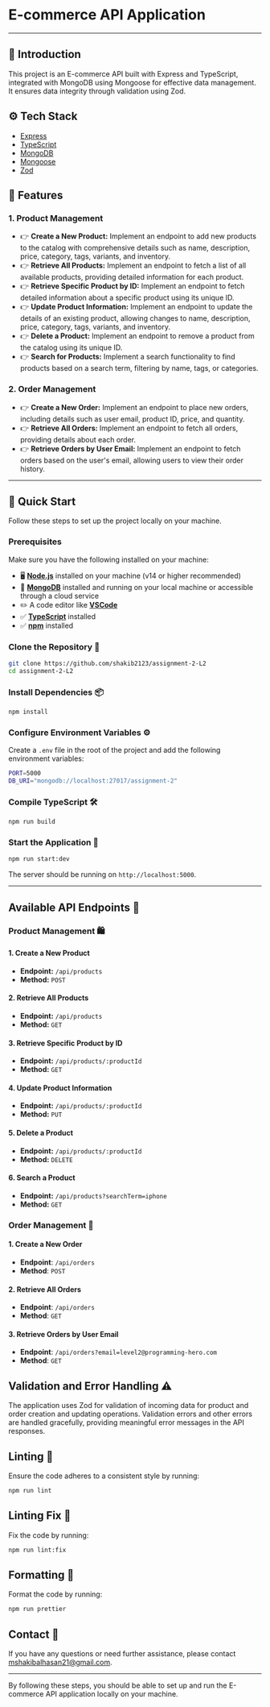 # E-commerce API Application

---

## 🤖 Introduction

This project is an E-commerce API built with Express and TypeScript, integrated with MongoDB using Mongoose for effective data management. It ensures data integrity through validation using Zod.

## ⚙️ Tech Stack

- [Express](https://expressjs.com/)
- [TypeScript](https://www.typescriptlang.org/)
- [MongoDB](https://www.mongodb.com/)
- [Mongoose](https://mongoosejs.com/)
- [Zod](https://zod.dev/)

## 🔋 Features

### 1. Product Management

- 👉 **Create a New Product:** Implement an endpoint to add new products to the catalog with comprehensive details such as name, description, price, category, tags, variants, and inventory.
- 👉 **Retrieve All Products:** Implement an endpoint to fetch a list of all available products, providing detailed information for each product.
- 👉 **Retrieve Specific Product by ID:** Implement an endpoint to fetch detailed information about a specific product using its unique ID.
- 👉 **Update Product Information:** Implement an endpoint to update the details of an existing product, allowing changes to name, description, price, category, tags, variants, and inventory.
- 👉 **Delete a Product:** Implement an endpoint to remove a product from the catalog using its unique ID.
- 👉 **Search for Products:** Implement a search functionality to find products based on a search term, filtering by name, tags, or categories.

### 2. Order Management

- 👉 **Create a New Order:** Implement an endpoint to place new orders, including details such as user email, product ID, price, and quantity.
- 👉 **Retrieve All Orders:** Implement an endpoint to fetch all orders, providing details about each order.
- 👉 **Retrieve Orders by User Email:** Implement an endpoint to fetch orders based on the user's email, allowing users to view their order history.

---

## 🤸 Quick Start

Follow these steps to set up the project locally on your machine.

### Prerequisites

Make sure you have the following installed on your machine:

- 🖥️ [**Node.js**](https://nodejs.org/en) installed on your machine (v14 or higher recommended)
- 🍃 [**MongoDB**](https://www.mongodb.com/) installed and running on your local machine or accessible through a cloud service
- ✏️ A code editor like [**VSCode**](https://code.visualstudio.com/)
- ✅ [**TypeScript**](https://www.typescriptlang.org/) installed
- ✅ [**npm**](https://www.npmjs.com/) installed

### Clone the Repository 📂

```bash
git clone https://github.com/shakib2123/assignment-2-L2
cd assignment-2-L2
```

### Install Dependencies 📦

```bash
npm install
```

### Configure Environment Variables ⚙️

Create a `.env` file in the root of the project and add the following environment variables:

```bash
PORT=5000
DB_URI="mongodb://localhost:27017/assignment-2"
```

### Compile TypeScript 🛠️

```bash
npm run build
```

### Start the Application 🚀

```bash
npm run start:dev
```

The server should be running on `http://localhost:5000`.

---

## Available API Endpoints 📌

### Product Management 🛍️

#### 1. Create a New Product

- **Endpoint:** `/api/products`
- **Method:** `POST`

#### 2. Retrieve All Products

- **Endpoint:** `/api/products`
- **Method:** `GET`

#### 3. Retrieve Specific Product by ID

- **Endpoint:** `/api/products/:productId`
- **Method:** `GET`

#### 4. Update Product Information

- **Endpoint:** `/api/products/:productId`
- **Method:** `PUT`

#### 5. Delete a Product

- **Endpoint:** `/api/products/:productId`
- **Method:** `DELETE`

#### 6. Search a Product

- **Endpoint:** `/api/products?searchTerm=iphone`
- **Method:** `GET`

### Order Management 🛒

#### 1. Create a New Order

- **Endpoint**: `/api/orders`
- **Method**: `POST`

#### 2. Retrieve All Orders

- **Endpoint**: `/api/orders`
- **Method**: `GET`

#### 3. Retrieve Orders by User Email

- **Endpoint**: `/api/orders?email=level2@programming-hero.com`
- **Method**: `GET`

## Validation and Error Handling ⚠️

The application uses Zod for validation of incoming data for product and order creation and updating operations. Validation errors and other errors are handled gracefully, providing meaningful error messages in the API responses.

## Linting 🧹

Ensure the code adheres to a consistent style by running:

```bash
npm run lint
```

## Linting Fix 🧹

Fix the code by running:

```bash
npm run lint:fix
```

## Formatting 🧹

Format the code by running:

```bash
npm run prettier
```

## Contact 📧

If you have any questions or need further assistance, please contact mshakibalhasan21@gmail.com.

---

By following these steps, you should be able to set up and run the E-commerce API application locally on your machine.
